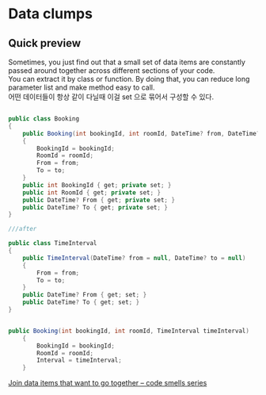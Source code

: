 # Data clumps 

## Quick preview 
Sometimes, you just find out that a small set of data items are constantly passed around together across different sections of your code.     
You can extract it by class or function. By doing that, you can reduce long parameter list and make method easy to call.  
어떤 데이터들이 항상 같이 다닐때 이걸 set 으로 묶어서 구성할 수 있다.  

```java

public class Booking
{
    public Booking(int bookingId, int roomId, DateTime? from, DateTime? to)
    {
        BookingId = bookingId;
        RoomId = roomId;
        From = from;
        To = to;
    }
    public int BookingId { get; private set; }
    public int RoomId { get; private set; }
    public DateTime? From { get; private set; }
    public DateTime? To { get; private set; }
}

///after

public class TimeInterval
{
    public TimeInterval(DateTime? from = null, DateTime? to = null)
    {
        From = from;
        To = to;
    }
    public DateTime? From { get; set; }
    public DateTime? To { get; set; }
}


public Booking(int bookingId, int roomId, TimeInterval timeInterval)
    {
        BookingId = bookingId;
        RoomId = roomId;
        Interval = timeInterval;
    }
```

[Join data items that want to go together – code smells series](https://blog.jetbrains.com/dotnet/2018/07/02/join-data-items-want-go-together-code-smells-series/)